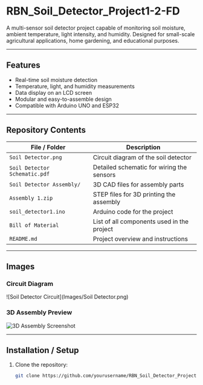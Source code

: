 # RBN_Soil_Detector_Project1-2-FD

A multi-sensor soil detector project capable of monitoring soil moisture, ambient temperature, light intensity, and humidity. Designed for small-scale agricultural applications, home gardening, and educational purposes.

---

## Features

- Real-time soil moisture detection
- Temperature, light, and humidity measurements
- Data display on an LCD screen
- Modular and easy-to-assemble design
- Compatible with Arduino UNO and ESP32

---

## Repository Contents

| File / Folder | Description |
|---------------|-------------|
| `Soil Detector.png` | Circuit diagram of the soil detector |
| `Soil Detector Schematic.pdf` | Detailed schematic for wiring the sensors |
| `Soil Detector Assembly/` | 3D CAD files for assembly parts |
| `Assembly 1.zip` | STEP files for 3D printing the assembly |
| `soil_detector1.ino` | Arduino code for the project |
| `Bill of Material` | List of all components used in the project |
| `README.md` | Project overview and instructions |

---

## Images

### Circuit Diagram
![Soil Detector Circuit](Images/Soil Detector.png)

### 3D Assembly Preview
![3D Assembly Screenshot](Screenshot%202025-08-19%20145444.jpg)

---

## Installation / Setup

1. Clone the repository:
   ```bash
   git clone https://github.com/yourusername/RBN_Soil_Detector_Project1-2-FD.git
